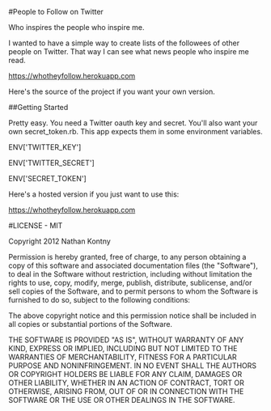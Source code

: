 #People to Follow on Twitter

Who inspires the people who inspire me. 

I wanted to have a simple way to create lists of the followees of other people on Twitter. That way I can see what news people who inspire me read.

https://whotheyfollow.herokuapp.com

Here's the source of the project if you want your own version. 


##Getting Started

Pretty easy. You need a Twitter oauth key and secret. You'll also want your own secret_token.rb. This app expects them in some environment variables. 

ENV['TWITTER_KEY']

ENV['TWITTER_SECRET']

ENV['SECRET_TOKEN']

Here's a hosted version if you just want to use this: 

https://whotheyfollow.herokuapp.com



#LICENSE - MIT

Copyright 2012 Nathan Kontny

Permission is hereby granted, free of charge, to any person obtaining
a copy of this software and associated documentation files (the
"Software"), to deal in the Software without restriction, including
without limitation the rights to use, copy, modify, merge, publish,
distribute, sublicense, and/or sell copies of the Software, and to
permit persons to whom the Software is furnished to do so, subject to
the following conditions:

The above copyright notice and this permission notice shall be
included in all copies or substantial portions of the Software.

THE SOFTWARE IS PROVIDED "AS IS", WITHOUT WARRANTY OF ANY KIND,
EXPRESS OR IMPLIED, INCLUDING BUT NOT LIMITED TO THE WARRANTIES OF
MERCHANTABILITY, FITNESS FOR A PARTICULAR PURPOSE AND
NONINFRINGEMENT. IN NO EVENT SHALL THE AUTHORS OR COPYRIGHT HOLDERS BE
LIABLE FOR ANY CLAIM, DAMAGES OR OTHER LIABILITY, WHETHER IN AN ACTION
OF CONTRACT, TORT OR OTHERWISE, ARISING FROM, OUT OF OR IN CONNECTION
WITH THE SOFTWARE OR THE USE OR OTHER DEALINGS IN THE SOFTWARE.
